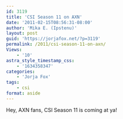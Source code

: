 ```yaml
---
id: 3119
title: 'CSI Season 11 on AXN'
date: '2011-02-15T08:56:31-08:00'
author: 'Mika E. (Ipstenu)'
layout: post
guid: 'https://jorjafox.net/?p=3119'
permalink: /2011/csi-season-11-on-axn/
Views:
    - '10'
astra_style_timestamp_css:
    - '1634358347'
categories:
    - 'Jorja Fox'
tags:
    - csi
format: aside
---
```


Hey, AXN fans, CSI Season 11 is coming at ya! 